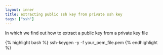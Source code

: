 ```yaml
---
layout: inner
title: extracting public ssh key from private ssh key
tags: ["ssh"]
---
```

In which we find out how to extract a public key from a private key file
<!-- exce -->
{% highlight bash %}
ssh-keygen -y -f your_pem_file.pem
{% endhighlight %}
